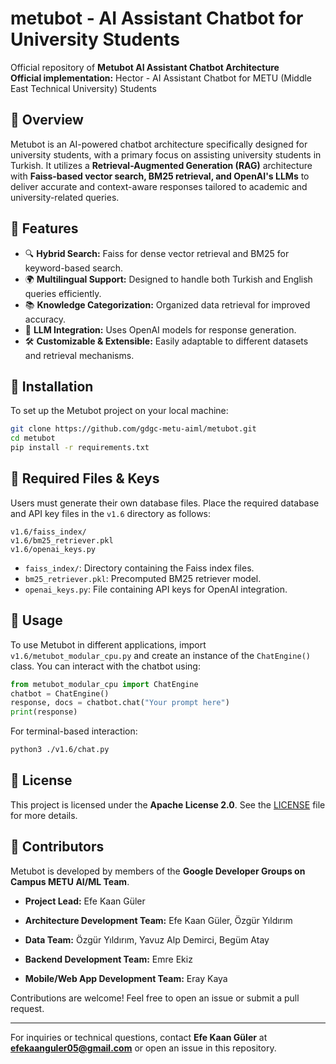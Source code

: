 # metubot - AI Assistant Chatbot for University Students

Official repository of **Metubot AI Assistant Chatbot Architecture**\
**Official implementation:** Hector - AI Assistant Chatbot for METU (Middle East Technical University) Students

## 📌 Overview

Metubot is an AI-powered chatbot architecture specifically designed for university students, with a primary focus on assisting university students in Turkish. It utilizes a **Retrieval-Augmented Generation (RAG)** architecture with **Faiss-based vector search, BM25 retrieval, and OpenAI's LLMs** to deliver accurate and context-aware responses tailored to academic and university-related queries.

## 🚀 Features

- 🔍 **Hybrid Search:** Faiss for dense vector retrieval and BM25 for keyword-based search.
- 🌍 **Multilingual Support:** Designed to handle both Turkish and English queries efficiently.
- 📚 **Knowledge Categorization:** Organized data retrieval for improved accuracy.
- 🤖 **LLM Integration:** Uses OpenAI models for response generation.
- 🛠 **Customizable & Extensible:** Easily adaptable to different datasets and retrieval mechanisms.

## 🔧 Installation

To set up the Metubot project on your local machine:

```bash
git clone https://github.com/gdgc-metu-aiml/metubot.git
cd metubot
pip install -r requirements.txt
```

## 📂 Required Files & Keys

Users must generate their own database files. Place the required database and API key files in the `v1.6` directory as follows:

```
v1.6/faiss_index/
v1.6/bm25_retriever.pkl
v1.6/openai_keys.py
```

- `faiss_index/`: Directory containing the Faiss index files.
- `bm25_retriever.pkl`: Precomputed BM25 retriever model.
- `openai_keys.py`: File containing API keys for OpenAI integration.

## 💬 Usage

To use Metubot in different applications, import `v1.6/metubot_modular_cpu.py` and create an instance of the `ChatEngine()` class. You can interact with the chatbot using:

```python
from metubot_modular_cpu import ChatEngine
chatbot = ChatEngine()
response, docs = chatbot.chat("Your prompt here")
print(response)
```

For terminal-based interaction:

```bash
python3 ./v1.6/chat.py
```

## 📜 License

This project is licensed under the **Apache License 2.0**. See the [LICENSE](LICENSE) file for more details.

## 👥 Contributors

Metubot is developed by members of the **Google Developer Groups on Campus METU AI/ML Team**.

- **Project Lead:** Efe Kaan Güler

- **Architecture Development Team:** Efe Kaan Güler, Özgür Yıldırım

- **Data Team:** Özgür Yıldırım, Yavuz Alp Demirci, Begüm Atay

- **Backend Development Team:** Emre Ekiz

- **Mobile/Web App Development Team:** Eray Kaya

Contributions are welcome! Feel free to open an issue or submit a pull request.

---

For inquiries or technical questions, contact **Efe Kaan Güler** at **[efekaanguler05@gmail.com](mailto\:efekaanguler05@gmail.com)** or open an issue in this repository.


